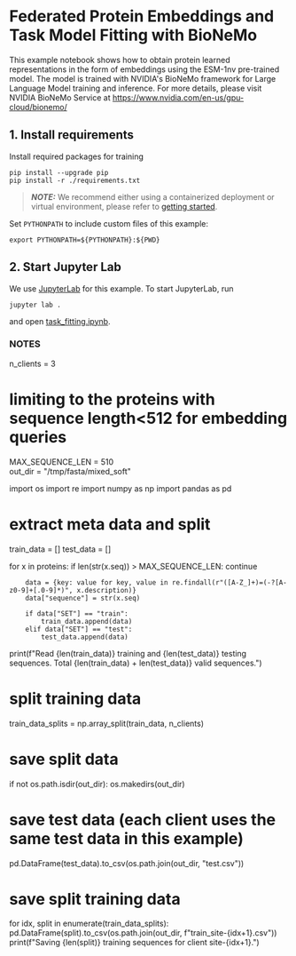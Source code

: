 # Federated Protein Embeddings and Task Model Fitting with BioNeMo

This example notebook shows how to obtain protein learned representations in the form of embeddings using the ESM-1nv pre-trained model. The model is trained with NVIDIA's BioNeMo framework for Large Language Model training and inference. For more details, please visit NVIDIA BioNeMo Service at https://www.nvidia.com/en-us/gpu-cloud/bionemo/


## 1. Install requirements

Install required packages for training
```
pip install --upgrade pip
pip install -r ./requirements.txt
```

> **_NOTE:_**  We recommend either using a containerized deployment or virtual environment, 
> please refer to [getting started](https://nvflare.readthedocs.io/en/latest/getting_started.html).

Set `PYTHONPATH` to include custom files of this example:
```
export PYTHONPATH=${PYTHONPATH}:${PWD}
```

## 2. Start Jupyter Lab
We use [JupyterLab](https://jupyterlab.readthedocs.io) for this example.
To start JupyterLab, run
```
jupyter lab .
```
and open [task_fitting.ipynb](./task_fitting.ipynb).





### NOTES
n_clients = 3
# limiting to the proteins with sequence length<512 for embedding queries
MAX_SEQUENCE_LEN = 510  
out_dir = "/tmp/fasta/mixed_soft"

import os
import re
import numpy as np
import pandas as pd
        
# extract meta data and split
train_data = []
test_data = []

for x in proteins:
        if len(str(x.seq)) > MAX_SEQUENCE_LEN:
            continue
            
        data = {key: value for key, value in re.findall(r"([A-Z_]+)=(-?[A-z0-9]+[.0-9]*)", x.description)}
        data["sequence"] = str(x.seq)
    
        if data["SET"] == "train":
            train_data.append(data)
        elif data["SET"] == "test":
            test_data.append(data)
        
print(f"Read {len(train_data)} training and {len(test_data)} testing sequences. Total {len(train_data) + len(test_data)} valid sequences.")
        
# split training data
train_data_splits = np.array_split(train_data, n_clients)

# save split data
if not os.path.isdir(out_dir):
    os.makedirs(out_dir)

# save test data (each client uses the same test data in this example)
pd.DataFrame(test_data).to_csv(os.path.join(out_dir, "test.csv"))

# save split training data
for idx, split in enumerate(train_data_splits):
    pd.DataFrame(split).to_csv(os.path.join(out_dir, f"train_site-{idx+1}.csv"))
    print(f"Saving {len(split)} training sequences for client site-{idx+1}.")
